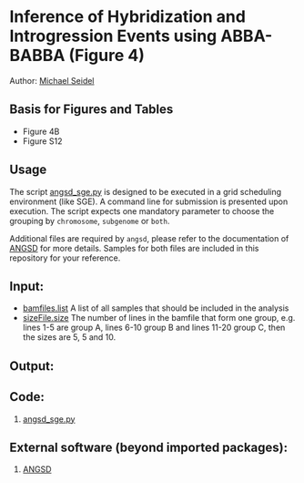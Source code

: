# Inference of Hybridization and Introgression Events using ABBA-BABBA (Figure 4)

Author: [Michael Seidel](mailto:michael.seidel@helmholtz-muenchen.de)

## Basis for Figures and Tables
* Figure 4B
* Figure S12

## Usage

The script [angsd_sge.py](angsd_sge.py) is designed to be executed in a grid scheduling environment (like SGE). A command line for submission is presented upon execution.
The script expects one mandatory parameter to choose the grouping by `chromosome`, `subgenome` or `both`.

Additional files are required by `angsd`, please refer to the documentation of [ANGSD](http://www.popgen.dk/angsd/index.php/Abbababa) for more details. Samples for both files are included in this repository for your reference.

## Input:
* [bamfiles.list](bamfiles.list)
  A list of all samples that should be included in the analysis
* [sizeFile.size](sizeFile.size)
  The number of lines in the bamfile that form one group, e.g. lines 1-5 are group A, lines 6-10 group B and lines 11-20 group C, then the sizes are 5, 5 and 10.
## Output:
<!--- INSERT description here of output here @realtkd -->

## Code:
1. [angsd_sge.py](angsd_sge.py)

## External software (beyond imported packages):
1. [ANGSD](https://github.com/ANGSD/angsd)

